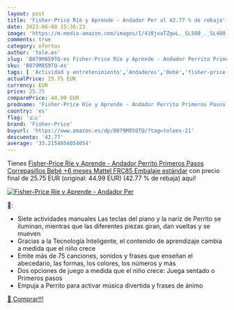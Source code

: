 ```yaml
---
layout: post
title: 'Fisher-Price Ríe y Aprende - Andador Per al 42.77 % de rebaja'
date: 2021-06-08 15:36:23
image: 'https://m.media-amazon.com/images/I/410jvaTZgwL._SL500_._SL400_.jpg'
comments: true
category: ofertas
author: 'tole.es'
slug: 'B079M859TQ-es Fisher-Price Ríe y Aprende - Andador Perrito Primeros...'
sku: 'B079M859TQ-es'
tags: [ 'Actividad y entretenimiento','Andadores','Bebé','fisher-price','mattel', ]
actualPrice: 25.75 EUR
currency: EUR
price: 25.75
comparePrice: 44.99 EUR
prodname: 'Fisher-Price Ríe y Aprende - Andador Perrito Primeros Pasos  Correpasillos Bebé +6 meses  Mattel FRC85   Embalaje estándar'
country: 'es'
flag: '🇪🇸'
brand: 'Fisher-Price'
buyurl: 'https://www.amazon.es/dp/B079M859TQ/?tag=tolees-21'
descuento: '42.77'
average: '33.2154054054054'
---
```


Tienes [Fisher-Price Ríe y Aprende - Andador Perrito Primeros Pasos  Correpasillos Bebé +6 meses  Mattel FRC85   Embalaje estándar](https://www.amazon.es/dp/B079M859TQ/?tag=tolees-21) con precio final de  25.75 EUR (original: 44.99 EUR) (42.77 %  de rebaja) aqui!

[![Fisher-Price Ríe y Aprende - Andador Per](https://m.media-amazon.com/images/I/410jvaTZgwL._SL500_._SL400_.jpg)](https://www.amazon.es/dp/B079M859TQ/?tag=tolees-21)

🔎:

- Siete actividades manuales Las teclas del piano y la nariz de Perrito se iluminan, mientras que las diferentes piezas giran, dan vueltas y se mueven
- Gracias a la Tecnología Inteligente, el contenido de aprendizaje cambia a medida que el niño crece
- Emite más de 75 canciones, sonidos y frases que enseñan el abecedario, las formas, los colores, los números y más
- Dos opciones de juego a medida que el niño crece: Juega sentado o Primeros pasos
- Empuja a Perrito para activar música divertida y frases de ánimo

[🛒 Comprar!!!](https://www.amazon.es/dp/B079M859TQ/?tag=tolees-21)
